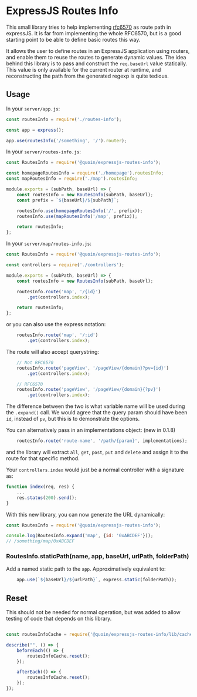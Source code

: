 # ExpressJS Routes Info

This small library tries to help implementing
[rfc6570](https://tools.ietf.org/html/rfc6570) as route path in expressJS. It is
far from implementing the whole RFC6570, but is a good starting point to be able
to define basic routes this way.

It allows the user to define routes in an ExpressJS application
using routers, and enable them to reuse the routes to generate dynamic values.
The idea behind this library is to pass and construct the `req.baseUrl` value
statically. This value is only available for the current router at runtime, and
reconstructing the path from the generated regexp is quite tedious.

## Usage

In your `server/app.js`:

```javascript
const routesInfo = require('./routes-info');

const app = express();

app.use(routesInfo('/something', '/').router);
```

In your `server/routes-info.js`:

```javascript
const RoutesInfo = require('@quoin/expressjs-routes-info');

const homepageRoutesInfo = require('./homepage').routesInfo;
const mapRoutesInfo = require('./map').routesInfo;

module.exports = (subPath, baseUrl) => {
    const routesInfo = new RoutesInfo(subPath, baseUrl);
    const prefix = `${baseUrl}/${subPath}`;

    routesInfo.use(homepageRoutesInfo('/', prefix));
    routesInfo.use(mapRoutesInfo('/map', prefix));

    return routesInfo;
};
```

In your `server/map/routes-info.js`:

```javascript
const RoutesInfo = require('@quoin/expressjs-routes-info');

const controllers = require('./controllers');

module.exports = (subPath, baseUrl) => {
    const routesInfo = new RoutesInfo(subPath, baseUrl);

    routesInfo.route('map', '/{id}')
        .get(controllers.index);

    return routesInfo;
};
```

or you can also use the express notation:

```javascript
    routesInfo.route('map', '/:id')
        .get(controllers.index);
```

The route will also accept querystring:

```javascript
    // Not RFC6570
    routesInfo.route('pageView', '/pageView/{domain}?pv={id}')
        .get(controllers.index);

    // RFC6570
    routesInfo.route('pageView', '/pageView/{domain}{?pv}')
        .get(controllers.index);
```

The difference between the two is what variable name will be used during the
`.expand()` call. We would agree that the query param should have been `id`,
instead of `pv`, but this is to demonstrate the options.

You can alternatively pass in an implementations object: (new in 0.1.8)

```javascript
    routesInfo.route('route-name', '/path/{param}', implementations);
```

and the library will extract `all`, `get`, `post`, `put` and `delete` and
assign it to the route for that specific method.


Your `controllers.index` would just be a normal controller with a signature as:

```javascript
function index(req, res) {
    ...
    res.status(200).send();
}
```

With this new library, you can now generate the URL dynamically:

```javascript
const RoutesInfo = require('@quoin/expressjs-routes-info');

console.log(RoutesInfo.expand('map', {id: '0xABCDEF'}));
// /something/map/0xABCDEF
```

### RoutesInfo.staticPath(name, app, baseUrl, urlPath, folderPath)

Add a named static path to the `app`. Approximatively equivalent to:

```javascript
    app.use(`${baseUrl}/${urlPath}`, express.static(folderPath));
```


## Reset

This should not be needed for normal operation, but was added to allow testing
of code that depends on this library.

```javascript

const routesInfoCache = require('@quoin/expressjs-routes-info/lib/cache');

describe("", () => {
    beforeEach(() => {
        routesInfoCache.reset();
    });

    afterEach(() => {
        routesInfoCache.reset();
    });
});
```
